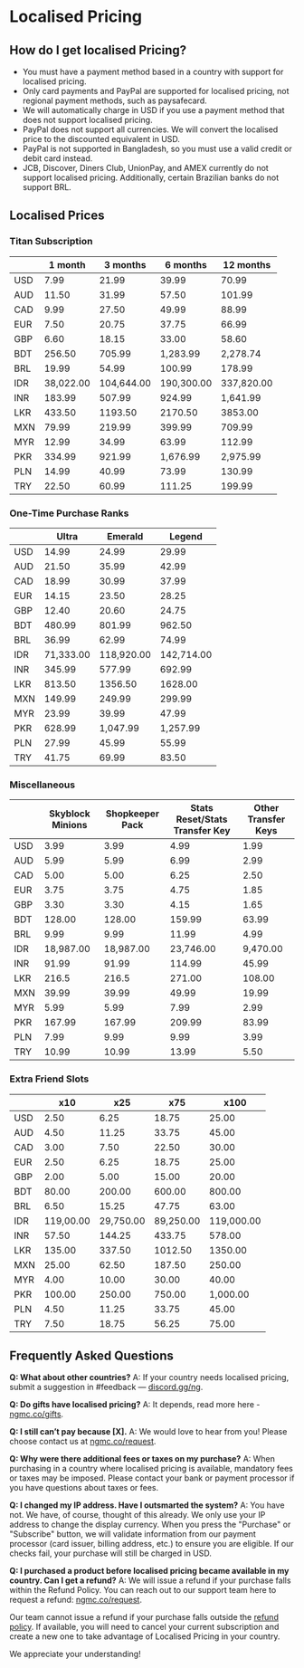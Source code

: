 # Localised Pricing

## How do I get localised Pricing?

* You must have a payment method based in a country with support for localised pricing.
* Only card payments and PayPal are supported for localised pricing, not regional payment methods, such as paysafecard.
* We will automatically charge in USD if you use a payment method that does not support localised pricing.
* PayPal does not support all currencies. We will convert the localised price to the discounted equivalent in USD.
* PayPal is not supported in Bangladesh, so you must use a valid credit or debit card instead.
* JCB, Discover, Diners Club, UnionPay, and AMEX currently do not support localised pricing. Additionally, certain Brazilian banks do not support BRL.

## Localised Prices

### Titan Subscription

|          | 1 month | 3 months | 6 months | 12 months |
|----------|---------|----------|----------|-----------|
| USD      | 7.99    | 21.99    | 39.99    | 70.99     |
| AUD      | 11.50   | 31.99    | 57.50    | 101.99    |
| CAD      | 9.99    | 27.50    | 49.99    | 88.99     |
| EUR      | 7.50    | 20.75    | 37.75    | 66.99     |
| GBP      | 6.60    | 18.15    | 33.00    | 58.60     |
| BDT      | 256.50  | 705.99   | 1,283.99 | 2,278.74  |
| BRL      | 19.99   | 54.99    | 100.99   | 178.99    |
| IDR      | 38,022.00 | 104,644.00 | 190,300.00 | 337,820.00 |
| INR      | 183.99  | 507.99   | 924.99   | 1,641.99  |
| LKR      | 433.50  | 1193.50  | 2170.50  | 3853.00   |
| MXN      | 79.99   | 219.99   | 399.99   | 709.99    |
| MYR      | 12.99   | 34.99    | 63.99    | 112.99    |
| PKR      | 334.99  | 921.99   | 1,676.99 | 2,975.99  |
| PLN      | 14.99   | 40.99    | 73.99    | 130.99    |
| TRY      | 22.50   | 60.99    | 111.25   | 199.99    |

### One-Time Purchase Ranks

|        | Ultra    | Emerald  | Legend   |
|--------|----------|----------|----------|
| USD    | 14.99    | 24.99    | 29.99    |
| AUD    | 21.50    | 35.99    | 42.99    |
| CAD    | 18.99    | 30.99    | 37.99    |
| EUR    | 14.15    | 23.50    | 28.25    |
| GBP    | 12.40    | 20.60    | 24.75    |
| BDT    | 480.99   | 801.99   | 962.50   |
| BRL    | 36.99    | 62.99    | 74.99    |
| IDR    | 71,333.00| 118,920.00| 142,714.00 |
| INR    | 345.99   | 577.99   | 692.99   |
| LKR    | 813.50   | 1356.50  | 1628.00  |
| MXN    | 149.99   | 249.99   | 299.99   |
| MYR    | 23.99    | 39.99    | 47.99    |
| PKR    | 628.99   | 1,047.99 | 1,257.99 |
| PLN    | 27.99    | 45.99    | 55.99    |
| TRY    | 41.75    | 69.99    | 83.50    |


### Miscellaneous

|        | Skyblock Minions | Shopkeeper Pack | Stats Reset/Stats Transfer Key | Other Transfer Keys |
|--------|------------------|-----------------|-------------------------------|---------------------|
| USD    | 3.99             | 3.99            | 4.99                          | 1.99                |
| AUD    | 5.99             | 5.99            | 6.99                          | 2.99                |
| CAD    | 5.00             | 5.00            | 6.25                          | 2.50                |
| EUR    | 3.75             | 3.75            | 4.75                          | 1.85                |
| GBP    | 3.30             | 3.30            | 4.15                          | 1.65                |
| BDT    | 128.00           | 128.00          | 159.99                        | 63.99               |
| BRL    | 9.99             | 9.99            | 11.99                         | 4.99                |
| IDR    | 18,987.00        | 18,987.00       | 23,746.00                     | 9,470.00            |
| INR    | 91.99            | 91.99           | 114.99                        | 45.99               |
| LKR    | 216.5            | 216.5           | 271.00                        | 108.00              |
| MXN    | 39.99            | 39.99           | 49.99                         | 19.99               |
| MYR    | 5.99             | 5.99            | 7.99                          | 2.99                |
| PKR    | 167.99           | 167.99          | 209.99                        | 83.99               |
| PLN    | 7.99             | 9.99            | 9.99                          | 3.99                |
| TRY    | 10.99            | 10.99           | 13.99                         | 5.50                |


### Extra Friend Slots

|        | x10    | x25      | x75      | x100     |
|--------|--------|----------|----------|----------|
| USD    | 2.50   | 6.25     | 18.75    | 25.00    |
| AUD    | 4.50   | 11.25    | 33.75    | 45.00    |
| CAD    | 3.00   | 7.50     | 22.50    | 30.00    |
| EUR    | 2.50   | 6.25     | 18.75    | 25.00    |
| GBP    | 2.00   | 5.00     | 15.00    | 20.00    |
| BDT    | 80.00  | 200.00   | 600.00   | 800.00   |
| BRL    | 6.50   | 15.25    | 47.75    | 63.00    |
| IDR    | 119,00.00 | 29,750.00 | 89,250.00 | 119,000.00|
| INR    | 57.50  | 144.25   | 433.75   | 578.00   |
| LKR    | 135.00 | 337.50   | 1012.50  | 1350.00  |
| MXN    | 25.00  | 62.50    | 187.50   | 250.00   |
| MYR    | 4.00   | 10.00    | 30.00    | 40.00    |
| PKR    | 100.00 | 250.00   | 750.00   | 1,000.00 |
| PLN    | 4.50   | 11.25    | 33.75    | 45.00    |
| TRY    | 7.50   | 18.75    | 56.25    | 75.00    |

## Frequently Asked Questions

**Q: What about other countries?**
A: If your country needs localised pricing, submit a suggestion in #feedback — [discord.gg/ng](https://discord.gg/ng).

**Q: Do gifts have localised pricing?**
A: It depends, read more here - [ngmc.co/gifts](https://ngmc.co/gifts).

**Q: I still can’t pay because [X].**
A: We would love to hear from you! Please choose contact us at [ngmc.co/request](https://ngmc.co/request).

**Q: Why were there additional fees or taxes on my purchase?**
A: When purchasing in a country where localised pricing is available, mandatory fees or taxes may be imposed. Please contact your bank or payment processor if you have questions about taxes or fees.

**Q: I changed my IP address. Have I outsmarted the system?**
A: You have not. We have, of course, thought of this already. We only use your IP address to change the display currency. When you press the "Purchase" or "Subscribe" button, we will validate information from our payment processor (card issuer, billing address, etc.) to ensure you are eligible. If our checks fail, your purchase will still be charged in USD.

**Q: I purchased a product before localised pricing became available in my country. Can I get a refund?**
A: We will issue a refund if your purchase falls within the Refund Policy. You can reach out to our support team here to request a refund: [ngmc.co/request](https://ngmc.co/request).

Our team cannot issue a refund if your purchase falls outside the [refund policy](https://ngmc.co/refunds). If available, you will need to cancel your current subscription and create a new one to take advantage of Localised Pricing in your country.

We appreciate your understanding!
